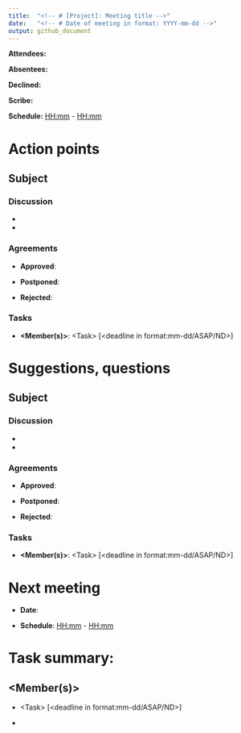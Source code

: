 ```yaml
---
title:  "<!-- # [Project]: Meeting title -->"
date:   "<!-- # Date of meeting in format: YYYY-mm-dd -->"
output: github_document
---
```


**Attendees:** <names and surnames of attendees>

**Absentees:** <!-- # Delete if unneeded -->

**Declined:** <!-- # Delete if unneeded -->

**Scribe:** <attendee name>

**Schedule:** <HH:mm> - <HH:mm> <TZ> <!-- # Init time - End time, Time zone -->

# Action points

## Subject <!-- # Duplicate as many times as needed -->

### Discussion <!-- # Delete if unneeded -->

-   <!-- # Fill in and/or add bullet points as needed -->

-   

### Agreements <!-- # Delete if unneeded; delete/repeat each point as needed -->

-   **Approved**:

-   **Postponed**:

-   **Rejected**:

### Tasks

-   **\<Member(s)\>**: \<Task\> [\<deadline in format:mm-dd/ASAP/ND\>]
    <!-- # Replicate as many times as needed -->

# Suggestions, questions <!-- # Delete if unneeded -->

## Subject <!-- # Replicate as many times as needed -->

### Discussion <!-- # Delete if unneeded -->

-   <!-- # Fill in and/or add bullet points as needed -->

-   

### Agreements <!-- # Delete if unneeded; delete/repeat each point as needed -->

-   **Approved**:

-   **Postponed**:

-   **Rejected**:

### Tasks

-   **\<Member(s)\>**: \<Task\> [\<deadline in format:mm-dd/ASAP/ND\>]
    <!-- # Replicate as many times as needed -->

# Next meeting

-   **Date**: <YYYY-mm-dd> <!-- # Add date of next meeting -->

-   **Schedule**: <HH:mm> - <HH:mm> <TZ>
    <!-- # Init time - End time, Time zone -->

# **Task summary:**

## \<Member(s)\> <!-- # Replicate as many times as needed -->

-   \<Task\> [\<deadline in format:mm-dd/ASAP/ND\>]

-   
